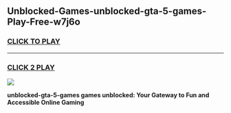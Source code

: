 
## Unblocked-Games-unblocked-gta-5-games-Play-Free-w7j6o
<h3>
<a href="https://premium76.site?title=unblocked-gta-5-games&ref=12A">CLICK TO PLAY</a></h3>
<hr>

<h3>
<a href="https://premium76.site?title=unblocked-gta-5-games&ref=12A">CLICK 2 PLAY</a>
  
</h3>

<a href="https://premium76.site?title=unblocked-gta-5-games&ref=12A"><img src="https://clearcache.store/games.png"></a>


**unblocked-gta-5-games games unblocked: Your Gateway to Fun and Accessible Online Gaming**
